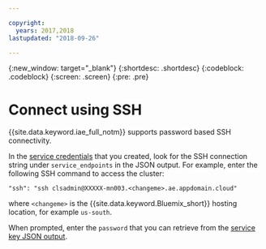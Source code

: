 ```yaml
---

copyright:
  years: 2017,2018
lastupdated: "2018-09-26"

---
```


<!-- Attribute definitions -->
{:new_window: target="_blank"}
{:shortdesc: .shortdesc}
{:codeblock: .codeblock}
{:screen: .screen}
{:pre: .pre}


# Connect using SSH

{{site.data.keyword.iae_full_notm}} supports password based SSH connectivity.

In the [service credentials](/docs/services/AnalyticsEngine/Retrieve-service-credentials-and-service-end-points.html) that you created, look for the SSH connection string under `service_endpoints` in the JSON output. For example, enter the following SSH command to access the cluster:

```
"ssh": "ssh clsadmin@XXXXX-mn003.<changeme>.ae.appdomain.cloud"
```
where `<changeme>` is the {{site.data.keyword.Bluemix_short}} hosting location, for example `us-south`.

When prompted, enter the `password` that you can retrieve  from the [service key JSON output](/docs/services/AnalyticsEngine/Retrieve-service-credentials-and-service-end-points.html).
